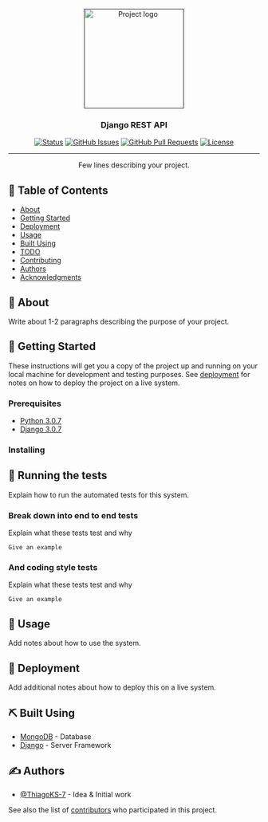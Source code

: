 <p align="center">
  <a href="" rel="noopener">
 <img width=200px height=200px src="https://user-images.githubusercontent.com/83460816/186146785-5aa5403b-9dfb-4bdb-80b5-0d0e4f79dd55.PNG" alt="Project logo"></a>
</p>

<h3 align="center">Django REST API</h3>

<div align="center">

[![Status](https://img.shields.io/badge/status-active-success.svg)]()
[![GitHub Issues](https://img.shields.io/github/issues/ThiagoKS-7/Django-REST-API---Api-de-escola.svg)](https://github.com//ThiagoKS-7/Django-REST-API---Api-de-escola/issues)
[![GitHub Pull Requests](https://img.shields.io/github/issues-pr/ThiagoKS-7/Django-REST-API---Api-de-escola.svg)](https://github.com/ThiagoKS-7/Django-REST-API---Api-de-escola/pulls)
[![License](https://img.shields.io/badge/license-MIT-blue.svg)](/LICENSE)

</div>

---

<p align="center"> Few lines describing your project.
    <br> 
</p>

## 📝 Table of Contents

- [About](#about)
- [Getting Started](#getting_started)
- [Deployment](#deployment)
- [Usage](#usage)
- [Built Using](#built_using)
- [TODO](../TODO.md)
- [Contributing](../CONTRIBUTING.md)
- [Authors](#authors)
- [Acknowledgments](#acknowledgement)

## 🧐 About <a name = "about"></a>

Write about 1-2 paragraphs describing the purpose of your project.

## 🏁 Getting Started <a name = "getting_started"></a>

These instructions will get you a copy of the project up and running on your local machine for development and testing purposes. See [deployment](#deployment) for notes on how to deploy the project on a live system.

### Prerequisites

- [Python 3.0.7](https://www.python.org/downloads/release/python-374/)
- [Django 3.0.7](https://github.com/django/django/releases/tag/3.0.7)

### Installing

## 🔧 Running the tests <a name = "tests"></a>

Explain how to run the automated tests for this system.

### Break down into end to end tests

Explain what these tests test and why

```
Give an example
```

### And coding style tests

Explain what these tests test and why

```
Give an example
```

## 🎈 Usage <a name="usage"></a>

Add notes about how to use the system.

## 🚀 Deployment <a name = "deployment"></a>

Add additional notes about how to deploy this on a live system.

## ⛏️ Built Using <a name = "built_using"></a>

- [MongoDB](https://www.mongodb.com/) - Database
- [Django](https://expressjs.com/) - Server Framework

## ✍️ Authors <a name = "authors"></a>

- [@ThiagoKS-7](https://github.com/ThiagoKS-7) - Idea & Initial work

See also the list of [contributors](https://github.com/kylelobo/The-Documentation-Compendium/contributors) who participated in this project.
